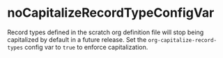# noCapitalizeRecordTypeConfigVar

Record types defined in the scratch org definition file will stop being capitalized by default in a future release.
Set the `org-capitalize-record-types` config var to `true` to enforce capitalization.
